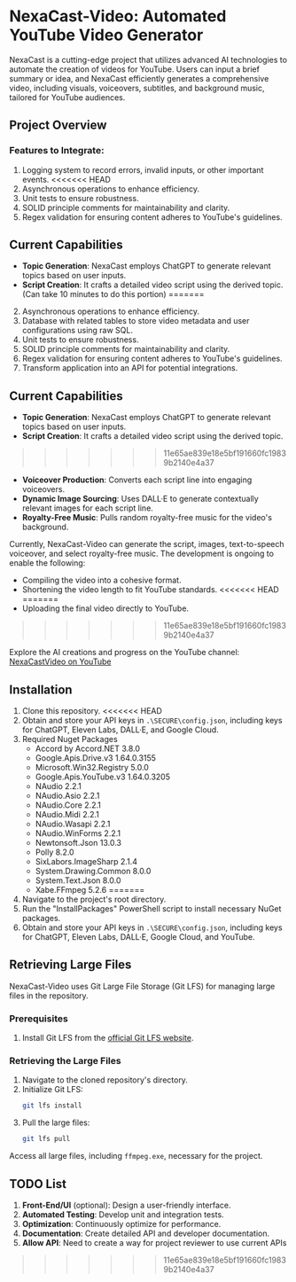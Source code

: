 # NexaCast-Video: Automated YouTube Video Generator

NexaCast is a cutting-edge project that utilizes advanced AI technologies to automate the creation of videos for YouTube. Users can input a brief summary or idea, and NexaCast efficiently generates a comprehensive video, including visuals, voiceovers, subtitles, and background music, tailored for YouTube audiences.

## Project Overview

### Features to Integrate:

1. Logging system to record errors, invalid inputs, or other important events.
<<<<<<< HEAD
1. Asynchronous operations to enhance efficiency.
1. Unit tests to ensure robustness.
1. SOLID principle comments for maintainability and clarity.
1. Regex validation for ensuring content adheres to YouTube's guidelines.

## Current Capabilities

- **Topic Generation**: NexaCast employs ChatGPT to generate relevant topics based on user inputs. 
- **Script Creation**: It crafts a detailed video script using the derived topic. (Can take 10 minutes to do this portion)
=======
2. Asynchronous operations to enhance efficiency.
3. Database with related tables to store video metadata and user configurations using raw SQL.
4. Unit tests to ensure robustness.
5. SOLID principle comments for maintainability and clarity.
6. Regex validation for ensuring content adheres to YouTube's guidelines.
7. Transform application into an API for potential integrations.

## Current Capabilities

- **Topic Generation**: NexaCast employs ChatGPT to generate relevant topics based on user inputs.
- **Script Creation**: It crafts a detailed video script using the derived topic.
>>>>>>> 11e65ae839e18e5bf191660fc19839b2140e4a37
- **Voiceover Production**: Converts each script line into engaging voiceovers.
- **Dynamic Image Sourcing**: Uses DALL·E to generate contextually relevant images for each script line.
- **Royalty-Free Music**: Pulls random royalty-free music for the video's background.

Currently, NexaCast-Video can generate the script, images, text-to-speech voiceover, and select royalty-free music. The development is ongoing to enable the following:

- Compiling the video into a cohesive format.
- Shortening the video length to fit YouTube standards.
<<<<<<< HEAD
=======
- Uploading the final video directly to YouTube.
>>>>>>> 11e65ae839e18e5bf191660fc19839b2140e4a37

Explore the AI creations and progress on the YouTube channel: [NexaCastVideo on YouTube](https://www.youtube.com/@NexaCastVideo)

## Installation

1. Clone this repository.
<<<<<<< HEAD
1. Obtain and store your API keys in `.\SECURE\config.json`, including keys for ChatGPT, Eleven Labs, DALL·E, and Google Cloud.
1. Required Nuget Packages
    - Accord by Accord.NET      3.8.0
    - Google.Apis.Drive.v3      1.64.0.3155
    - Microsoft.Win32.Registry  5.0.0
    - Google.Apis.YouTube.v3    1.64.0.3205
    - NAudio                    2.2.1
    - NAudio.Asio               2.2.1
    - NAudio.Core               2.2.1
    - NAudio.Midi               2.2.1
    - NAudio.Wasapi             2.2.1
    - NAudio.WinForms           2.2.1
    - Newtonsoft.Json           13.0.3
    - Polly                     8.2.0
    - SixLabors.ImageSharp      2.1.4
    - System.Drawing.Common     8.0.0
    - System.Text.Json          8.0.0
    - Xabe.FFmpeg                5.2.6
=======
2. Navigate to the project's root directory.
3. Run the "InstallPackages" PowerShell script to install necessary NuGet packages.
4. Obtain and store your API keys in `.\SECURE\config.json`, including keys for ChatGPT, Eleven Labs, DALL·E, Google Cloud, and YouTube.

## Retrieving Large Files

NexaCast-Video uses Git Large File Storage (Git LFS) for managing large files in the repository.

### Prerequisites

1. Install Git LFS from the [official Git LFS website](https://git-lfs.github.com/).

### Retrieving the Large Files

1. Navigate to the cloned repository's directory.
2. Initialize Git LFS:
   ```bash
   git lfs install
   ```
3. Pull the large files:
   ```bash
   git lfs pull
   ```

Access all large files, including `ffmpeg.exe`, necessary for the project.

## TODO List

1. **Front-End/UI** (optional): Design a user-friendly interface.
2. **Automated Testing**: Develop unit and integration tests.
3. **Optimization**: Continuously optimize for performance.
4. **Documentation**: Create detailed API and developer documentation.
5. **Allow API**: Need to create a way for project reviewer to use current APIs
>>>>>>> 11e65ae839e18e5bf191660fc19839b2140e4a37
